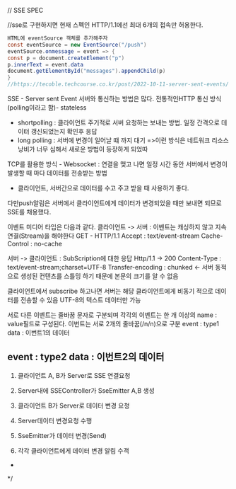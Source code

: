 // SSE SPEC

//sse로 구현하지면 현재 스펙인 HTTP/1.1에선 최대 6개의 접속만 허용한다.
```java
HTML에 eventSource 객체를 추가해주자
const eventSource = new EventSource("/push")
eventSource.onmessage = event => {
const p = document.createElement("p")
p.innerText = event.data
document.getElementById("messages").appendChild(p)
}
//https://tecoble.techcourse.co.kr/post/2022-10-11-server-sent-events/
```


SSE - Server sent Event
서버와 통신하는 방법은 많다.
전통적인HTTP 통신 방식(polling이라고 함)- stateless
- shortpolling : 클라이언트 주기적로 서버 요청하는 보내는 방법. 일정 간격으로 데이터 갱신되었는지 확인후 응답
- long polling : 서버에 변경이 일어날 떄 까지 대기
=>이런 방식은 네트워크 리소스 낭비가 너무 심해서 새로운 방법이 등장하게 되었따

TCP를 활용한 방식 - Websocket
: 연결을 맺고 나면 일정 시간 동안 서버에서 변경이 발생할 때 마다 데이터를 전송받는 방법
- 클라이언트, 서버간으로 데이터를 수고 주고 받을 때 사용하기 좋다.

다만push알림은 서버에서 클라이언트에게 데이터가 변경되었을 때만 보내면 되므로
SSE를 채용했다.

이벤트 미디어 타입은 다음과 같다.
클라이언트 -> 서버 : 이벤트는 캐싱하지 않고 지속 연결(Stream)을 해야한다
GET - HTTP/1.1
Accept : text/event-stream
Cache-Control : no-cache

서버 -> 클라이언트 : SubScription에 대한 응답
Http/1.1 -> 200
Content-Type : text/event-stream;charset=UTF-8
Transfer-encoding : chunked <- 서버 동적으로 생성된 컨텐츠를 스틀밍 하기 때문에 본문의 크기를 알 수 없음

클라이언트에서 subscribe 하고나면 서버는 해당 클라이언트에게 비동기 적으로 데이터를 전송할 수 있음
UTF-8의 텍스트 데이터만 가능

서로 다른 이벤트는 줄바꿈 문자로 구분되며 각각의 이벤트는 한 개 이상의 name : value필드로 구성된다.
이번트는 서로 2개의 줄바꿈(/n/n)으로 구분
event : type1
data : 이번트1의 데이터

event : type2
data : 이번트2의 데이터
-----------------
1. 클라이언트 A, B가 Server로 SSE  연결요청
2. Server내에 SSEController가 SseEmitter A,B 생성

3. 클라이언트 B가 Server로 데이터 변경 요청
4. Server데이터 변경요청 수행
5. SseEmitter가 데이터 변경(Send)
6. 각각 클라이언트에게 데이터 변경 알림 수객
*
*/